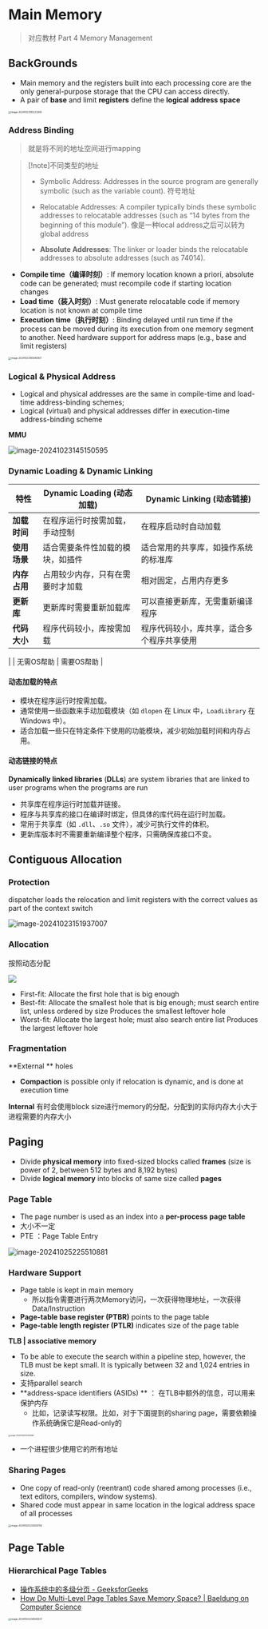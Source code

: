 # Main Memory

>对应教材 Part 4 Memory Management

## BackGrounds

- Main memory and the registers built into each processing core are the only general-purpose storage that the CPU can access directly.
- A pair of **base** and limit **registers** define the **logical address space**

<img src="https://zzh-pic-for-self.oss-cn-hangzhou.aliyuncs.com/img/202410231852458.png" alt="image-20241023185233268" style="zoom: 33%;" />

### Address Binding

>就是将不同的地址空间进行mapping

>[!note]不同类型的地址
>
> - Symbolic Address: Addresses in the source program are generally symbolic (such as the variable count). 符号地址 
>
> - Relocatable Addresses: A compiler typically binds these symbolic addresses to relocatable addresses (such as “14 bytes from the beginning of this module”).  像是一种local address之后可以转为global address
> - **Absolute Addresses**: The linker or loader binds the relocatable addresses to absolute addresses (such as 74014).

- **Compile time（编译时刻）**:  If memory location known a priori, absolute code can be generated; must recompile code if starting location changes
- **Load time（装入时刻）**:  Must generate relocatable code if memory location is not known at compile time
- **Execution time（执行时刻）**:  Binding delayed until run time if the process can be moved during its execution from one memory segment to another.  Need hardware support for address maps (e.g., base and limit registers)

<img src="https://zzh-pic-for-self.oss-cn-hangzhou.aliyuncs.com/img/202410231859992.png" alt="image-20241023185946907" style="zoom:33%;" />

### Logical & Physical Address

- Logical and physical addresses are the same in compile-time and load-time address-binding schemes;
- Logical (virtual) and physical addresses differ in execution-time address-binding scheme

**MMU**

![image-20241023145150595](https://zzh-pic-for-self.oss-cn-hangzhou.aliyuncs.com/img/202410231451719.png)

### Dynamic Loading & Dynamic Linking

| 特性         | **Dynamic Loading (动态加载)**   | **Dynamic Linking (动态链接)**             |
| ------------ | -------------------------------- | ------------------------------------------ |
| **加载时间** | 在程序运行时按需加载，手动控制   | 在程序启动时自动加载                       |
| **使用场景** | 适合需要条件性加载的模块，如插件 | 适合常用的共享库，如操作系统的标准库       |
| **内存占用** | 占用较少内存，只有在需要时才加载 | 相对固定，占用内存更多                     |
| **更新库**   | 更新库时需要重新加载库           | 可以直接更新库，无需重新编译程序           |
| **代码大小** | 程序代码较小，库按需加载         | 程序代码较小，库共享，适合多个程序共享使用 |

|              | 无需OS帮助                       | 需要OS帮助                                 |

#### **动态加载的特点**

- 模块在程序运行时按需加载。
- 通常使用一些函数来手动加载模块（如 `dlopen` 在 Linux 中，`LoadLibrary` 在 Windows 中）。
- 适合加载一些只在特定条件下使用的功能模块，减少初始加载时间和内存占用。

#### **动态链接的特点**

**Dynamically linked libraries** (**DLLs**) are system libraries that are linked to user programs when the programs are run

- 共享库在程序运行时加载并链接。
- 程序与共享库的接口在编译时绑定，但具体的库代码在运行时加载。
- 常用于共享库（如 `.dll`、`.so` 文件），减少可执行文件的体积。
- 更新库版本时不需要重新编译整个程序，只需确保库接口不变。

## Contiguous Allocation

### Protection 

 dispatcher loads the relocation and limit registers with the correct values as part of the context switch

![image-20241023151937007](https://zzh-pic-for-self.oss-cn-hangzhou.aliyuncs.com/img/202410231519113.png)

### Allocation

按照动态分配

![	](https://zzh-pic-for-self.oss-cn-hangzhou.aliyuncs.com/img/202410232248044.png)

- First-fit:  Allocate the first hole that is big enough
- Best-fit:  Allocate the smallest hole that is big enough; must search entire list, unless ordered by size  Produces the smallest leftover hole
- Worst-fit:  Allocate the largest hole; must also search entire list  Produces the largest leftover hole

### Fragmentation

**External **  holes

- **Compaction** is possible only if relocation is dynamic, and is done at execution time

**Internal** 有时会使用block size进行memory的分配，分配到的实际内存大小大于进程需要的内存大小

## Paging

- Divide **physical memory** into fixed-sized blocks called **frames** (size is power of 2, between 512 bytes and 8,192 bytes)
- Divide **logical memory** into blocks of same size called **pages**

### Page Table

- The page number is used as an index into a **per-process** **page table**
- 大小不一定
- PTE ：Page Table Entry

![image-20241025225510881](https://zzh-pic-for-self.oss-cn-hangzhou.aliyuncs.com/img/202410252255051.png)

### Hardware Support

- Page table is kept in main memory
	- 所以指令需要进行两次Memory访问，一次获得物理地址，一次获得Data/Instruction
- **Page-table base register (PTBR)** points to the page table
- **Page-table length register (PTLR)** indicates size of the page table

**TLB | associative memory**

- To be able to execute the search within a pipeline step, however, the TLB must be kept small. It is typically between 32 and 1,024 entries in size.
- 支持parallel search 
- **address-space identifiers (ASIDs) ** ： 在TLB中额外的信息，可以用来保护内存
	- 比如，记录读写权限。比如，对于下面提到的sharing page，需要依赖操作系统确保它是Read-only的

<img src="https://zzh-pic-for-self.oss-cn-hangzhou.aliyuncs.com/img/202410252323684.png" alt="image-20241025232355583" style="zoom: 25%;" />

- 一个进程很少使用它的所有地址

### Sharing Pages

- One copy of read-only (reentrant) code shared among processes (i.e., text editors, compilers, window systems).
- Shared code must appear in same location in the logical address space of all processes

<img src="https://zzh-pic-for-self.oss-cn-hangzhou.aliyuncs.com/img/202410252336791.png" alt="image-20241025233629706" style="zoom: 33%;" />

## Page Table

### Hierarchical Page Tables

- [操作系统中的多级分页 - GeeksforGeeks](https://www.geeksforgeeks.org/multilevel-paging-in-operating-system/)
- [How Do Multi-Level Page Tables Save Memory Space? | Baeldung on Computer Science](https://www.baeldung.com/cs/multi-level-page-tables)

<img src="https://zzh-pic-for-self.oss-cn-hangzhou.aliyuncs.com/img/202410252348321.png" alt="image-20241025234849237" style="zoom: 33%;" />
